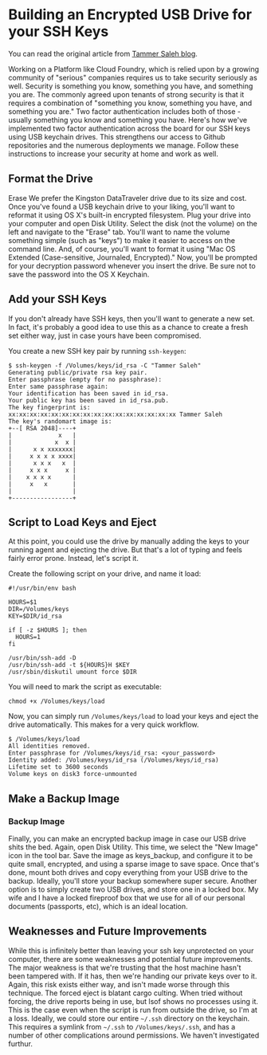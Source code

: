 # Building an Encrypted USB Drive for your SSH Keys

You can read the original article from [Tammer Saleh blog](http://tammersaleh.com/posts/building-an-encrypted-usb-drive-for-your-ssh-keys-in-os-x/).

Working on a Platform like Cloud Foundry, which is relied upon by a growing community of "serious" companies requires us to take security seriously as well.
Security is something you know, something you have, and something you are. The commonly agreed upon tenants of strong security is that it requires a combination of "something you know, something you have, and something you are." Two factor authentication includes both of those - usually something you know and something you have.
Here's how we've implemented two factor authentication across the board for our SSH keys using USB keychain drives. This strengthens our access to Github repositories and the numerous deployments we manage.
Follow these instructions to increase your security at home and work as well.

## Format the Drive

Erase
We prefer the Kingston DataTraveler drive due to its size and cost. Once you've found a USB keychain drive to your liking, you'll want to reformat it using OS X's built-in encrypted filesystem.
Plug your drive into your computer and open Disk Utility. Select the disk (not the volume) on the left and navigate to the "Erase" tab. You'll want to name the volume something simple (such as "keys") to make it easier to access on the command line. And, of course, you'll want to format it using "Mac OS Extended (Case-sensitive, Journaled, Encrypted)."
Now, you'll be prompted for your decryption password whenever you insert the drive. Be sure not to save the password into the OS X Keychain.

## Add your SSH Keys

If you don't already have SSH keys, then you'll want to generate a new set. In fact, it's probably a good idea to use this as a chance to create a fresh set either way, just in case yours have been compromised.

You create a new SSH key pair by running `ssh-keygen`:

```
$ ssh-keygen -f /Volumes/keys/id_rsa -C "Tammer Saleh"
Generating public/private rsa key pair.
Enter passphrase (empty for no passphrase):
Enter same passphrase again:
Your identification has been saved in id_rsa.
Your public key has been saved in id_rsa.pub.
The key fingerprint is:
xx:xx:xx:xx:xx:xx:xx:xx:xx:xx:xx:xx:xx:xx:xx:xx Tammer Saleh
The key's randomart image is:
+--[ RSA 2048]----+
|             x   |
|            x  x |
|      x x xxxxxxx|
|     x x x x xxxx|
|      x x x   x  |
|     x x x     x |
|    x x x x      |
|     x   x       |
|                 |
+-----------------+
```

## Script to Load Keys and Eject

At this point, you could use the drive by manually adding the keys to your running agent and ejecting the drive. But that's a lot of typing and feels fairly error prone. Instead, let's script it.

Create the following script on your drive, and name it load:

```
#!/usr/bin/env bash

HOURS=$1
DIR=/Volumes/keys
KEY=$DIR/id_rsa

if [ -z $HOURS ]; then
  HOURS=1
fi

/usr/bin/ssh-add -D
/usr/bin/ssh-add -t ${HOURS}H $KEY
/usr/sbin/diskutil umount force $DIR
```

You will need to mark the script as executable:

`chmod +x /Volumes/keys/load`

Now, you can simply run `/Volumes/keys/load` to load your keys and eject the drive automatically. This makes for a very quick workflow.

```
$ /Volumes/keys/load
All identities removed.
Enter passphrase for /Volumes/keys/id_rsa: <your_password>
Identity added: /Volumes/keys/id_rsa (/Volumes/keys/id_rsa)
Lifetime set to 3600 seconds
Volume keys on disk3 force-unmounted
```

## Make a Backup Image

### Backup Image
Finally, you can make an encrypted backup image in case our USB drive shits the bed.
Again, open Disk Utility. This time, we select the "New Image" icon in the tool bar. Save the image as keys_backup, and configure it to be quite small, encrypted, and using a sparse image to save space.
Once that's done, mount both drives and copy everything from your USB drive to the backup.
Ideally, you'll store your backup somewhere super secure. Another option is to simply create two USB drives, and store one in a locked box. My wife and I have a locked fireproof box that we use for all of our personal documents (passports, etc), which is an ideal location.

## Weaknesses and Future Improvements

While this is infinitely better than leaving your ssh key unprotected on your computer, there are some weaknesses and potential future improvements.
The major weakness is that we're trusting that the host machine hasn't been tampered with. If it has, then we're handing our private keys over to it. Again, this risk exists either way, and isn't made worse through this technique.
The forced eject is blatant cargo culting. When tried without forcing, the drive reports being in use, but lsof shows no processes using it. This is the case even when the script is run from outside the drive, so I'm at a loss.
Ideally, we could store our entire `~/.ssh` directory on the keychain. This requires a symlink from `~/.ssh` to `/Volumes/keys/.ssh`, and has a number of other complications around permissions. We haven't investigated furthur.

